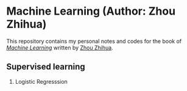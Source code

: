 # Machine Learning (Author: Zhou Zhihua)

This repository contains my personal notes and codes for the book of [_Machine Learning_](http://cs.nju.edu.cn/zhouzh/zhouzh.files/publication/MLbook2016.htm "Book information") written by [Zhou Zhihua](http://cs.nju.edu.cn/zhouzh/ "Author Personal Website"). 

## Supervised learning

1. Logistic Regresssion
